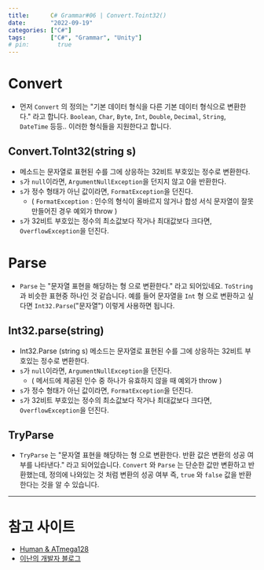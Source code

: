 ```yaml
---
title:      C# Grammar#06 | Convert.Toint32()
date:       "2022-09-19"
categories: ["C#"]
tags:       ["C#", "Grammar", "Unity"]
# pin:        true
---
```


# Convert
- 먼저 ```Convert``` 의 정의는 "기본 데이터 형식을 다른 기본 데이터 형식으로 변환한다." 라고 합니다. ```Boolean```, ```Char```, ```Byte```, ```Int```, ```Double```, ```Decimal```, ```String```, ```DateTime``` 등등.. 이러한 형식들을 지원한다고 합니다. 

## Convert.ToInt32(string s) 
- 메소드는 문자열로 표현된 수를 그에 상응하는 32비트 부호있는 정수로 변환한다.
- ```s```가 ```null```이라면, ```ArgumentNullException```을 던지지 않고 0을 반환한다.
- ```s```가 정수 형태가 아닌 값이라면, ```FormatException```을 던진다.
  - ( ```FormatException``` : 인수의 형식이 올바르지 않거나 합성 서식 문자열이 잘못 만들어진 경우 예외가 throw )
- ```s```가 32비트 부호있는 정수의 최소값보다 작거나 최대값보다 크다면, ```OverflowException```을 던진다.

# Parse
- ```Parse``` 는 "문자열 표현을 해당하는 형 으로 변환한다." 라고 되어있네요. ```ToString``` 과 비슷한 표현중 하나인 것 같습니다. 예를 들어 문자열을 ```Int``` 형 으로 변환하고 싶다면 ```Int32.Parse```("문자열") 이렇게 사용하면 됩니다.

## Int32.parse(string)
- Int32.Parse (string s) 메소드는 문자열로 표현된 수를 그에 상응하는 32비트 부호있는 정수로 변환한다.
- ```s```가 ```null```이라면, ```ArgumentNullException```을 던진다.
  - ( 메서드에 제공된 인수 중 하나가 유효하지 않을 때 예외가 throw )
- ```s```가 정수 형태가 아닌 값이라면, ```FormatException```을 던진다.
- ```s```가 32비트 부호있는 정수의 최소값보다 작거나 최대값보다 크다면, ```OverflowException```을 던진다.

## TryParse
- ```TryParse``` 는 "문자열 표현을 해당하는 형 으로 변환한다. 반환 값은 변환의 성공 여부를 나타낸다." 라고 되어있습니다. ```Convert``` 와 ```Parse``` 는 단순한 값만 변환하고 반환했는데, 정의에 나와있는 것 처럼 변환의 성공 여부 즉, ```true``` 와 ```false``` 값을 반환한다는 것을 알 수 있습니다.



---

# 참고 사이트
- [Human & ATmega128](https://blog.daum.net/hugerock70/590)
- [이난의 개발자 블로그](https://2-nan.tistory.com/43)